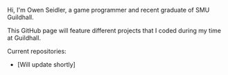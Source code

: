 Hi, I'm Owen Seidler, a game programmer and recent graduate of SMU Guildhall.

This GitHub page will feature different projects that I coded during my time at Guildhall. 

Current repositories:
- [Will update shortly]

<!---
oseidler/oseidler is a ✨ special ✨ repository because its `README.md` (this file) appears on your GitHub profile.
You can click the Preview link to take a look at your changes.
--->

